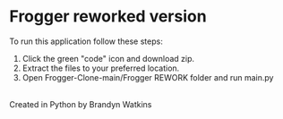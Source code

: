 # Frogger reworked version
To run this application follow these steps:
1. Click the green "code" icon and download zip.
2. Extract the files to your preferred location.
3. Open Frogger-Clone-main/Frogger REWORK folder and run main.py

<br>
Created in Python by Brandyn Watkins
